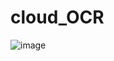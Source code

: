 # cloud_OCR
![image](https://user-images.githubusercontent.com/70540457/149670285-24f4c69a-f59a-4f8d-a5ba-74d6f9cba71e.png)
